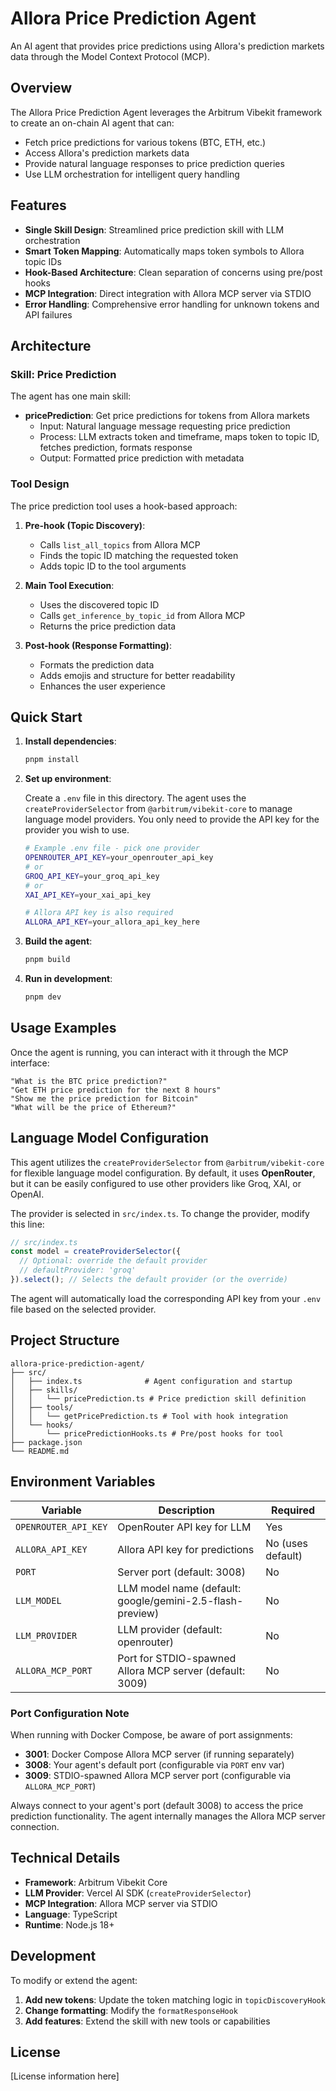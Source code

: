 # Allora Price Prediction Agent

An AI agent that provides price predictions using Allora's prediction markets data through the Model Context Protocol (MCP).

## Overview

The Allora Price Prediction Agent leverages the Arbitrum Vibekit framework to create an on-chain AI agent that can:

- Fetch price predictions for various tokens (BTC, ETH, etc.)
- Access Allora's prediction markets data
- Provide natural language responses to price prediction queries
- Use LLM orchestration for intelligent query handling

## Features

- **Single Skill Design**: Streamlined price prediction skill with LLM orchestration
- **Smart Token Mapping**: Automatically maps token symbols to Allora topic IDs
- **Hook-Based Architecture**: Clean separation of concerns using pre/post hooks
- **MCP Integration**: Direct integration with Allora MCP server via STDIO
- **Error Handling**: Comprehensive error handling for unknown tokens and API failures

## Architecture

### Skill: Price Prediction

The agent has one main skill:

- **pricePrediction**: Get price predictions for tokens from Allora markets
  - Input: Natural language message requesting price prediction
  - Process: LLM extracts token and timeframe, maps token to topic ID, fetches prediction, formats response
  - Output: Formatted price prediction with metadata

### Tool Design

The price prediction tool uses a hook-based approach:

1. **Pre-hook (Topic Discovery)**:

   - Calls `list_all_topics` from Allora MCP
   - Finds the topic ID matching the requested token
   - Adds topic ID to the tool arguments

2. **Main Tool Execution**:

   - Uses the discovered topic ID
   - Calls `get_inference_by_topic_id` from Allora MCP
   - Returns the price prediction data

3. **Post-hook (Response Formatting)**:
   - Formats the prediction data
   - Adds emojis and structure for better readability
   - Enhances the user experience

## Quick Start

1. **Install dependencies**:

   ```bash
   pnpm install
   ```

2. **Set up environment**:

   Create a `.env` file in this directory. The agent uses the `createProviderSelector` from `@arbitrum/vibekit-core` to manage language model providers. You only need to provide the API key for the provider you wish to use.

   ```bash
   # Example .env file - pick one provider
   OPENROUTER_API_KEY=your_openrouter_api_key
   # or
   GROQ_API_KEY=your_groq_api_key
   # or
   XAI_API_KEY=your_xai_api_key

   # Allora API key is also required
   ALLORA_API_KEY=your_allora_api_key_here
   ```

3. **Build the agent**:

   ```bash
   pnpm build
   ```

4. **Run in development**:
   ```bash
   pnpm dev
   ```

## Usage Examples

Once the agent is running, you can interact with it through the MCP interface:

```
"What is the BTC price prediction?"
"Get ETH price prediction for the next 8 hours"
"Show me the price prediction for Bitcoin"
"What will be the price of Ethereum?"
```

## Language Model Configuration

This agent utilizes the `createProviderSelector` from `@arbitrum/vibekit-core` for flexible language model configuration. By default, it uses **OpenRouter**, but it can be easily configured to use other providers like Groq, XAI, or OpenAI.

The provider is selected in `src/index.ts`. To change the provider, modify this line:

```typescript
// src/index.ts
const model = createProviderSelector({
  // Optional: override the default provider
  // defaultProvider: 'groq'
}).select(); // Selects the default provider (or the override)
```

The agent will automatically load the corresponding API key from your `.env` file based on the selected provider.

## Project Structure

```
allora-price-prediction-agent/
├── src/
│   ├── index.ts              # Agent configuration and startup
│   ├── skills/
│   │   └── pricePrediction.ts # Price prediction skill definition
│   ├── tools/
│   │   └── getPricePrediction.ts # Tool with hook integration
│   └── hooks/
│       └── pricePredictionHooks.ts # Pre/post hooks for tool
├── package.json
└── README.md
```

## Environment Variables

| Variable             | Description                                               | Required          |
| -------------------- | --------------------------------------------------------- | ----------------- |
| `OPENROUTER_API_KEY` | OpenRouter API key for LLM                                | Yes               |
| `ALLORA_API_KEY`     | Allora API key for predictions                            | No (uses default) |
| `PORT`               | Server port (default: 3008)                               | No                |
| `LLM_MODEL`          | LLM model name (default: google/gemini-2.5-flash-preview) | No                |
| `LLM_PROVIDER`       | LLM provider (default: openrouter)                        | No                |
| `ALLORA_MCP_PORT`    | Port for STDIO-spawned Allora MCP server (default: 3009)  | No                |

### Port Configuration Note

When running with Docker Compose, be aware of port assignments:

- **3001**: Docker Compose Allora MCP server (if running separately)
- **3008**: Your agent's default port (configurable via `PORT` env var)
- **3009**: STDIO-spawned Allora MCP server port (configurable via `ALLORA_MCP_PORT`)

Always connect to your agent's port (default 3008) to access the price prediction functionality. The agent internally manages the Allora MCP server connection.

## Technical Details

- **Framework**: Arbitrum Vibekit Core
- **LLM Provider**: Vercel AI SDK (`createProviderSelector`)
- **MCP Integration**: Allora MCP server via STDIO
- **Language**: TypeScript
- **Runtime**: Node.js 18+

## Development

To modify or extend the agent:

1. **Add new tokens**: Update the token matching logic in `topicDiscoveryHook`
2. **Change formatting**: Modify the `formatResponseHook`
3. **Add features**: Extend the skill with new tools or capabilities

## License

[License information here]
